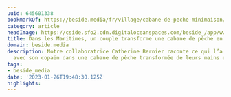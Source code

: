 ```yaml
---
uuid: 645601338
bookmarkOf: https://beside.media/fr/village/cabane-de-peche-minimaison/
category: article
headImage: https://cside.sfo2.cdn.digitaloceanspaces.com/beside_/app/www/2021/05/BESIDE_Village_Cabine_header.jpg
title: Dans les Maritimes, un couple transforme une cabane de pêche en minimaison.
domain: beside.media
description: Notre collaboratrice Catherine Bernier raconte ce qui l’a amenée à vivre
  avec son copain dans une cabane de pêche transformée de leurs mains en minimaison.
tags:
- beside_media
date: '2023-01-26T19:48:30.125Z'
highlights:
---
```




